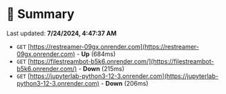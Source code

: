 # 📖 Summary
Last updated: **7/24/2024, 4:47:37 AM**

- `GET` [https://restreamer-09gx.onrender.com](https://restreamer-09gx.onrender.com) - **Up** (684ms)
- `GET` [https://filestreambot-b5k6.onrender.com/](https://filestreambot-b5k6.onrender.com/) - **Down** (215ms)
- `GET` [https://jupyterlab-python3-12-3.onrender.com](https://jupyterlab-python3-12-3.onrender.com) - **Down** (206ms)
